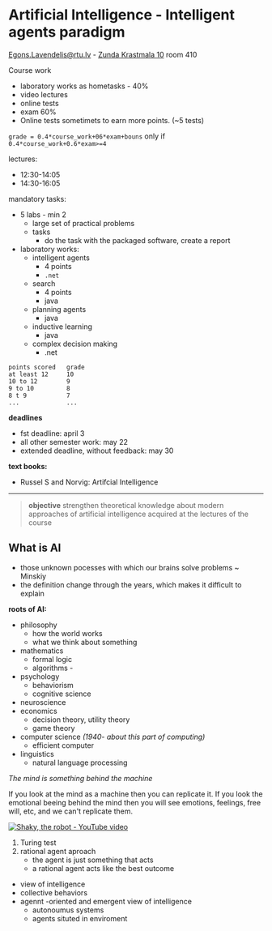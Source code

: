 # Artificial Intelligence - Intelligent agents paradigm

Egons.Lavendelis@rtu.lv - [Zunda Krastmala 10](https://goo.gl/maps/faKAXrtxrRuY6Q156) room 410

Course work
- laboratory works as hometasks - 40%
- video lectures
- online tests
- exam 60%
- Online tests sometimets to earn more points. (~5 tests)

`grade = 0.4*course_work+06*exam+bouns` only if `0.4*course_work+0.6*exam>=4`

lectures:
- 12:30-14:05
- 14:30-16:05

mandatory tasks: 
- 5 labs - min 2
  - large set of practical problems
  - tasks
    - do the task with the packaged software, create a report
- laboratory works:
  - intelligent agents
    - 4 points
    - `.net` 
  - search
    - 4 points
    - java
  - planning agents
    - java
  - inductive learning
    - java
  - complex decision making
    - .net
```
points scored   grade
at least 12     10
10 to 12        9
9 to 10         8
8 t 9           7
...             ...
```

**deadlines**
- fst deadline: april 3
- all other semester work: may 22
- extended deadline, without feedback: may 30

**text books:**
- Russel S and Norvig: Artifcial Intelligence
------

> **objective** strengthen theoretical knowledge about modern approaches of artificial intelligence acquired at the lectures of the course

## What is AI
- those unknown pocesses with which our brains solve problems ~ Minskiy
- the definition change through the years, which makes it difficult to explain 

**roots of AI:**
- philosophy
  - how the world works
  - what we think about something 
- mathematics
  - formal logic
  - algorithms  -  
- psychology
  - behaviorism
  - cognitive science 
- neuroscience 
- economics
  - decision theory, utility theory 
  - game theory
- computer science *(1940- about this part of computing)*
  - efficient computer 
- linguistics
  - natural language processing

*The mind is something behind the machine*

If you look at the mind as a machine then you can replicate it. If you look the emotional beeing behind the mind then you will see emotions, feelings, free will, etc, and we can't replicate them.

[![Shaky, the robot - YouTube video](https://i.ytimg.com/an_webp/qXdn6ynwpiI/mqdefault_6s.webp?du=3000&sqp=CIiJ748G&rs=AOn4CLAasbVZeqNwAbBxdXpdLYVaL_6I0w)](https://youtu.be/qXdn6ynwpiI)

1. Turing test
2. rational agent aproach
   - the agent is just something that acts
   - a rational agent acts like the best outcome

- view of intelligence
- collective behaviors
- agennt -oriented and emergent view of intelligence
  - autonoumus systems
  - agents situted in enviroment
 

